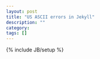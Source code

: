 ```yaml
---
layout: post
title: "US ASCII errors in Jekyll"
description: ""
category: 
tags: []
---
```

{% include JB/setup %}
